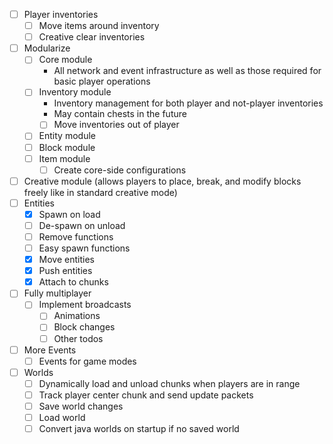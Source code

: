 - [ ] Player inventories
  - [ ] Move items around inventory
  - [ ] Creative clear inventories
- [ ] Modularize
  - [ ] Core module
    - All network and event infrastructure as well as those required for basic player operations
  - [ ] Inventory module
    - Inventory management for both player and not-player inventories
    - May contain chests in the future
    - [ ] Move inventories out of player
  - [ ] Entity module
  - [ ] Block module
  - [ ] Item module
    - [ ] Create core-side configurations
- [ ] Creative module (allows players to place, break, and modify blocks freely like in standard creative mode)
- [ ] Entities
  - [x] Spawn on load
  - [ ] De-spawn on unload
  - [ ] Remove functions
  - [ ] Easy spawn functions
  - [x] Move entities
  - [x] Push entities
  - [x] Attach to chunks
- [ ] Fully multiplayer
  - [ ] Implement broadcasts
    - [ ] Animations
    - [ ] Block changes
    - [ ] Other todos
- [ ] More Events
  - [ ] Events for game modes
- [ ] Worlds
  - [ ] Dynamically load and unload chunks when players are in range
  - [ ] Track player center chunk and send update packets
  - [ ] Save world changes
  - [ ] Load world
  - [ ] Convert java worlds on startup if no saved world
